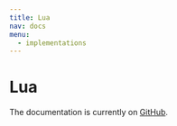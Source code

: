 ```yaml
---
title: Lua
nav: docs
menu:
  - implementations
---
```


# Lua

The documentation is currently on [GitHub](https://github.com/cucumber/cucumber-lua).
